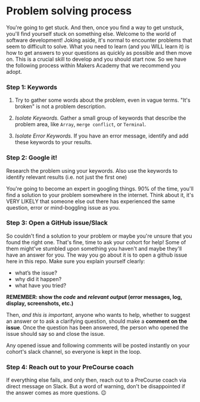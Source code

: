 # Problem solving process

You're going to get stuck. And then, once you find a way to get unstuck, you'll find yourself stuck on something else. Welcome to the world of software development! Joking aside, it's normal to encounter problems that seem to difficult to solve. What you need to learn (and you WILL learn it) is how to get answers to your questions as quickly as possible and then move on. This is a crucial skill to develop and you should start now. So we have the following process within Makers Academy that we recommend you adopt.

### Step 1: Keywords

1. Try to gather some words about the problem, even in vague terms. "It's broken" is not a problem description.

2. *Isolate Keywords.* Gather a small group of keywords that describe the problem area, like `Array`, `merge conflict`, or `Terminal`.

3. *Isolate Error Keywords.* If you have an error message, identify and add these keywords to your results.

### Step 2: Google it!

Research the problem using your keywords. Also use the keywords to identify relevant results (i.e. not just the first one)

You're going to become an expert in googling things. 90% of the time, you'll find a solution to your problem somewhere in the internet. Think about it, it's VERY LIKELY that someone else out there has experienced the same question, error or mind-boggling issue as you.

### Step 3: Open a GitHub issue/Slack

So couldn't find a solution to your problem or maybe you're unsure that you found the right one. That's fine, time to ask your cohort for help! Some of them might've stumbled upon something you haven't and maybe they'll have an answer for you. The way you go about it is to open a github issue here in this repo. Make sure you explain yourself clearly:

- what’s the issue?
- why did it happen?
- what have you tried?

**REMEMBER: show the *code* and *relevant output* (error messages, log, display, screenshots, etc.)**

Then, *and this is important*, anyone who wants to help, whether to suggest an answer or to ask a clarifying question, should make a **comment on the issue**. Once the question has been answered, the person who opened the issue should say so and close the issue.

Any opened issue and following comments will be posted instantly on your cohort's slack channel, so everyone is kept in the loop.

### Step 4: Reach out to your PreCourse coach

If everything else fails, and only then, reach out to a PreCourse coach via direct message on Slack. But a word of warning, don't be disappointed if the answer comes as more questions. :wink:
